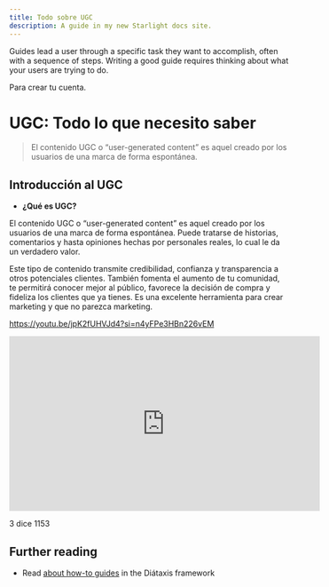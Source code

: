```yaml
---
title: Todo sobre UGC
description: A guide in my new Starlight docs site.
---
```


Guides lead a user through a specific task they want to accomplish, often with a sequence of steps.
Writing a good guide requires thinking about what your users are trying to do.

Para crear tu cuenta.

# UGC: Todo lo que necesito saber

> El contenido UGC o “user-generated content” es aquel creado por los usuarios de una marca de forma espontánea.
> 

## **Introducción al UGC**

- **¿Qué es UGC?**

El contenido UGC o “user-generated content” es aquel creado por los usuarios de una marca de forma espontánea. Puede tratarse de historias, comentarios y hasta opiniones hechas por personales reales, lo cual le da un verdadero valor.

Este tipo de contenido transmite credibilidad, confianza y transparencia a otros potenciales clientes. También fomenta el aumento de tu comunidad, te permitirá conocer mejor al público, favorece la decisión de compra y fideliza los clientes que ya tienes. Es una excelente herramienta para crear marketing y que no parezca marketing.


https://youtu.be/jpK2fUHVJd4?si=n4yFPe3HBn226vEM

<iframe
  width="560"
  height="315"
  src="https://www.youtube.com/embed/jpK2fUHVJd4"
  title="YouTube video player"
  frameborder="0"
  allow="accelerometer; autoplay; clipboard-write; encrypted-media; gyroscope; picture-in-picture"
  allowfullscreen
></iframe>

3 dice 1153


## Further reading

- Read [about how-to guides](https://diataxis.fr/how-to-guides/) in the Diátaxis framework
